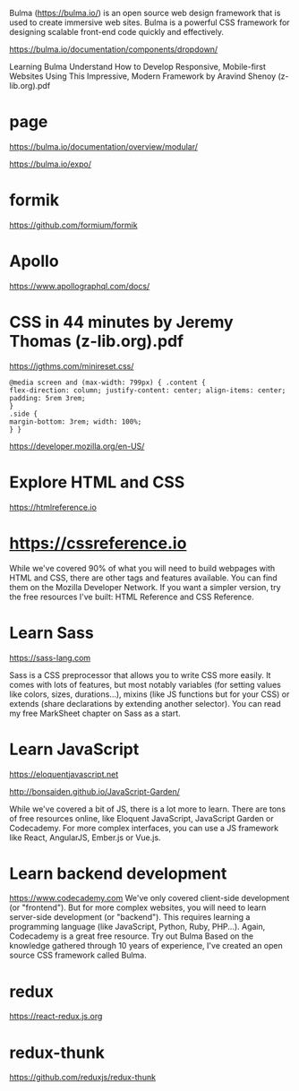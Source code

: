Bulma (https://bulma.io/) is an open source web design framework that is used to create immersive web sites. 
Bulma is a powerful CSS framework for designing scalable front-end code quickly and effectively. 

https://bulma.io/documentation/components/dropdown/

Learning Bulma Understand How to Develop Responsive, Mobile-first Websites Using This Impressive, Modern Framework by Aravind Shenoy (z-lib.org).pdf

# page
https://bulma.io/documentation/overview/modular/

https://bulma.io/expo/

# formik
https://github.com/formium/formik

# Apollo
https://www.apollographql.com/docs/

# CSS in 44 minutes by Jeremy Thomas (z-lib.org).pdf
https://jgthms.com/minireset.css/

```
@media screen and (max-width: 799px) { .content {
flex-direction: column; justify-content: center; align-items: center; padding: 5rem 3rem;
}
.side {
margin-bottom: 3rem; width: 100%;
} }
```

https://developer.mozilla.org/en-US/

# Explore HTML and CSS
https://htmlreference.io

# https://cssreference.io
While we've covered 90% of what you will need to build webpages with HTML and CSS, there are other tags and features available. You can find them on the Mozilla Developer Network. If you want a simpler version, try the free resources I've built: HTML Reference and CSS Reference.
# Learn Sass
https://sass-lang.com

Sass is a CSS preprocessor that allows you to write CSS more easily. It comes with lots of features, but most notably variables (for setting values like colors, sizes, durations...), mixins (like JS functions but for your CSS) or extends (share declarations by extending another selector). You can read my free MarkSheet chapter on Sass as a start.
# Learn JavaScript
https://eloquentjavascript.net

http://bonsaiden.github.io/JavaScript-Garden/


While we've covered a bit of JS, there is a lot more to learn. There are tons of free resources online, like Eloquent JavaScript, JavaScript Garden or Codecademy.
For more complex interfaces, you can use a JS framework like React, AngularJS, Ember.js or Vue.js.
# Learn backend development
https://www.codecademy.com
We've only covered client-side development (or "frontend"). But for more complex websites, you will need to learn server-side development (or "backend"). This requires learning a programming language (like JavaScript, Python, Ruby, PHP...). Again, Codecademy is a great free resource.
Try out Bulma
Based on the knowledge gathered through 10 years of experience, I've created an open source CSS framework called Bulma.

# redux
https://react-redux.js.org

# redux-thunk
https://github.com/reduxjs/redux-thunk
